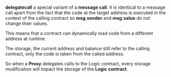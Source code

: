 **delegatecall** a special variant of a **message call**. It  is identical to a message call apart from the fact that the code at the target address is executed in the context of the calling contract so **msg.sender** and **msg.value** do not change their values.

This means that a contract can dynamically load code from a different address at runtime. 

The storage, the current address and balance still refer to the calling contract, only the code is taken from the called address. 

So when a **Proxy** delegates calls to the Logic contract, every storage modification will impact the storage of the **Logic contract**.